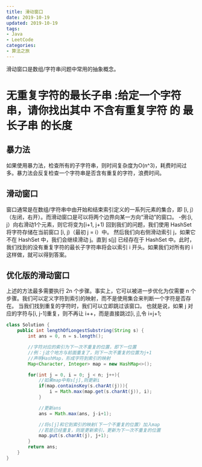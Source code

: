 ```yaml
---
title: 滑动窗口
date: 2019-10-19
updated: 2019-10-19
tags:
- Java
- LeetCode
categories:
- 算法之旅
---
```


滑动窗口是数组/字符串问题中常用的抽象概念。

# 无重复字符的最长子串 :给定一个字符串，请你找出其中 不含有重复字符 的 最长子串 的长度
## 暴力法
如果使用暴力法，检查所有的子字符串，则时间复杂度为O(n^3)，耗费时间过多。暴力法会反复检查一个字符串是否含有重复的字符，浪费时间。
## 滑动窗口
窗口通常是在数组/字符串中由开始和结束索引定义的一系列元素的集合，即 [i, j）（左闭，右开）。而滑动窗口是可以将两个边界向某一方向“滑动”的窗口。
-例:[i, j）向右滑动1个元素，则它将变为[i+1, j+1)
回到我们的问题，我们使用 HashSet 将字符存储在当前窗口 [i, j)（最初 j = i）中。 然后我们向右侧滑动索引 j，如果它不在 HashSet 中，我们会继续滑动 j。直到 s[j] 已经存在于 HashSet 中。此时，我们找到的没有重复字符的最长子字符串将会以索引 i 开头。如果我们对所有的 i 这样做，就可以得到答案。
## 优化版的滑动窗口
上述的方法最多需要执行 2n 个步骤。事实上，它可以被进一步优化为仅需要 n 个步骤。我们可以定义字符到索引的映射，而不是使用集合来判断一个字符是否存在。 当我们找到重复的字符时，我们可以立即跳过该窗口。
也就是说，如果 j 对应的字符与[i, j-1]重复，则不再让 i++，而是直接跳过[i, j],令 i=j+1;

```java
class Solution {
    public int lengthOfLongestSubstring(String s) {
        int ans = 0, n = s.length();

        //字符对应的索引为下一次不重复的位置，即下一位置
        //例：j这个地方与前面重复了，则下一次不重复的位置为j+1
        //声明HashMap，形成字符到索引的映射
        Map<Character, Integer> map = new HashMap<>();

        for(int j = 0, i = 0; j < n; j++){
            //如果map中有s[j],则更新i
            if(map.containsKey(s.charAt(j))){
                i = Math.max(map.get(s.charAt(j)), i);
            }

            //更新ans
            ans = Math.max(ans, j-i+1);

            //将s[j]和它到索引的映射(下一个不重复的位置）加入map
            //若是已经重复，则是更新索引，更新为下一次不重复的位置
            map.put(s.charAt(j), j+1);
        }
        return ans;
    }
}
```
